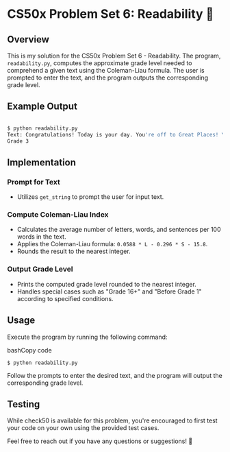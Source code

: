 CS50x Problem Set 6: Readability  🌟
=======================================

Overview
--------

This is my solution for the CS50x Problem Set 6 - Readability. The program, `readability.py`, computes the approximate grade level needed to comprehend a given text using the Coleman-Liau formula. The user is prompted to enter the text, and the program outputs the corresponding grade level.

Example Output
--------------


```bash

$ python readability.py
Text: Congratulations! Today is your day. You're off to Great Places! You're off and away!
Grade 3
```

Implementation
--------------

### Prompt for Text

-   Utilizes `get_string` to prompt the user for input text.

### Compute Coleman-Liau Index

-   Calculates the average number of letters, words, and sentences per 100 words in the text.
-   Applies the Coleman-Liau formula: `0.0588 * L - 0.296 * S - 15.8`.
-   Rounds the result to the nearest integer.

### Output Grade Level

-   Prints the computed grade level rounded to the nearest integer.
-   Handles special cases such as "Grade 16+" and "Before Grade 1" according to specified conditions.

Usage
-----

Execute the program by running the following command:

bashCopy code

`$ python readability.py`

Follow the prompts to enter the desired text, and the program will output the corresponding grade level.

Testing
-------

While check50 is available for this problem, you're encouraged to first test your code on your own using the provided test cases.

Feel free to reach out if you have any questions or suggestions! 🚀
